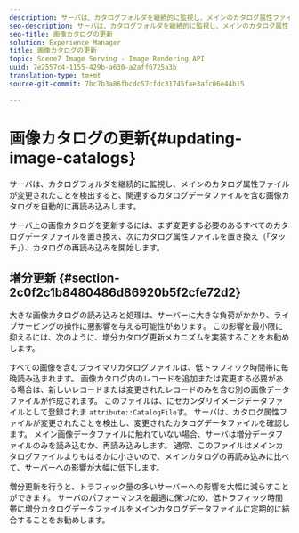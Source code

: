 ```yaml
---
description: サーバは、カタログフォルダを継続的に監視し、メインのカタログ属性ファイルが変更されたことを検出すると、関連するカタログデータファイルを含む画像カタログを自動的に再読み込みします。
seo-description: サーバは、カタログフォルダを継続的に監視し、メインのカタログ属性ファイルが変更されたことを検出すると、関連するカタログデータファイルを含む画像カタログを自動的に再読み込みします。
seo-title: 画像カタログの更新
solution: Experience Manager
title: 画像カタログの更新
topic: Scene7 Image Serving - Image Rendering API
uuid: 7e2557c4-1155-429b-a630-a2aff6725a3b
translation-type: tm+mt
source-git-commit: 7bc7b3a86fbcdc57cfdc31745fae3afc06e44b15

---
```



# 画像カタログの更新{#updating-image-catalogs}

サーバは、カタログフォルダを継続的に監視し、メインのカタログ属性ファイルが変更されたことを検出すると、関連するカタログデータファイルを含む画像カタログを自動的に再読み込みします。

サーバ上の画像カタログを更新するには、まず変更する必要のあるすべてのカタログデータファイルを置き換え、次にカタログ属性ファイルを置き換え（「タッチ」）、カタログの再読み込みを開始します。

## 増分更新 {#section-2c0f2c1b8480486d86920b5f2cfe72d2}

大きな画像カタログの読み込みと処理は、サーバーに大きな負荷がかかり、ライブサービングの操作に悪影響を与える可能性があります。 この影響を最小限に抑えるには、次のように、増分カタログ更新メカニズムを実装することをお勧めします。

すべての画像を含むプライマリカタログファイルは、低トラフィック時間帯に毎晩読み込まれます。 画像カタログ内のレコードを追加または変更する必要がある場合は、新しいレコードまたは変更されたレコードのみを含む別の画像データファイルが作成されます。 このファイルは、にセカンダリイメージデータファイルとして登録されま `attribute::CatalogFile`す。 サーバは、カタログ属性ファイルが変更されたことを検出し、変更されたカタログデータファイルを確認します。 メイン画像データファイルに触れていない場合、サーバは増分データファイルのみを読み込むか、再読み込みします。 通常、このファイルはメインカタログファイルよりもはるかに小さいので、メインカタログの再読み込みに比べて、サーバーへの影響が大幅に低下します。

増分更新を行うと、トラフィック量の多いサーバーへの影響を大幅に減らすことができます。 サーバのパフォーマンスを最適に保つため、低トラフィック時間帯に増分カタログデータファイルをメインカタログデータファイルに定期的に結合することをお勧めします。
